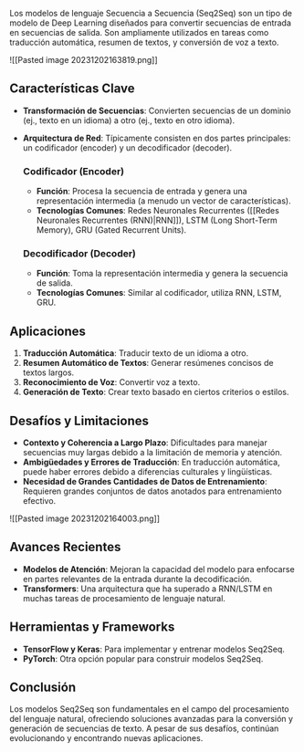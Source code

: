 Los modelos de lenguaje Secuencia a Secuencia (Seq2Seq) son un tipo de modelo de Deep Learning diseñados para convertir secuencias de entrada en secuencias de salida. Son ampliamente utilizados en tareas como traducción automática, resumen de textos, y conversión de voz a texto.

![[Pasted image 20231202163819.png]]

## Características Clave
- **Transformación de Secuencias**: Convierten secuencias de un dominio (ej., texto en un idioma) a otro (ej., texto en otro idioma).
- **Arquitectura de Red**: Típicamente consisten en dos partes principales: un codificador (encoder) y un decodificador (decoder).
  
  ### Codificador (Encoder)
  - **Función**: Procesa la secuencia de entrada y genera una representación intermedia (a menudo un vector de características).
  - **Tecnologías Comunes**: Redes Neuronales Recurrentes ([[Redes Neuronales Recurrentes (RNN)|RNN]]), LSTM (Long Short-Term Memory), GRU (Gated Recurrent Units).

  ### Decodificador (Decoder)
  - **Función**: Toma la representación intermedia y genera la secuencia de salida.
  - **Tecnologías Comunes**: Similar al codificador, utiliza RNN, LSTM, GRU.

## Aplicaciones
1. **Traducción Automática**: Traducir texto de un idioma a otro.
2. **Resumen Automático de Textos**: Generar resúmenes concisos de textos largos.
3. **Reconocimiento de Voz**: Convertir voz a texto.
4. **Generación de Texto**: Crear texto basado en ciertos criterios o estilos.

## Desafíos y Limitaciones
- **Contexto y Coherencia a Largo Plazo**: Dificultades para manejar secuencias muy largas debido a la limitación de memoria y atención.
- **Ambigüedades y Errores de Traducción**: En traducción automática, puede haber errores debido a diferencias culturales y lingüísticas.
- **Necesidad de Grandes Cantidades de Datos de Entrenamiento**: Requieren grandes conjuntos de datos anotados para entrenamiento efectivo.

![[Pasted image 20231202164003.png]]
## Avances Recientes
- **Modelos de Atención**: Mejoran la capacidad del modelo para enfocarse en partes relevantes de la entrada durante la decodificación.
- **Transformers**: Una arquitectura que ha superado a RNN/LSTM en muchas tareas de procesamiento de lenguaje natural.

## Herramientas y Frameworks
- **TensorFlow y Keras**: Para implementar y entrenar modelos Seq2Seq.
- **PyTorch**: Otra opción popular para construir modelos Seq2Seq.

## Conclusión
Los modelos Seq2Seq son fundamentales en el campo del procesamiento del lenguaje natural, ofreciendo soluciones avanzadas para la conversión y generación de secuencias de texto. A pesar de sus desafíos, continúan evolucionando y encontrando nuevas aplicaciones.

